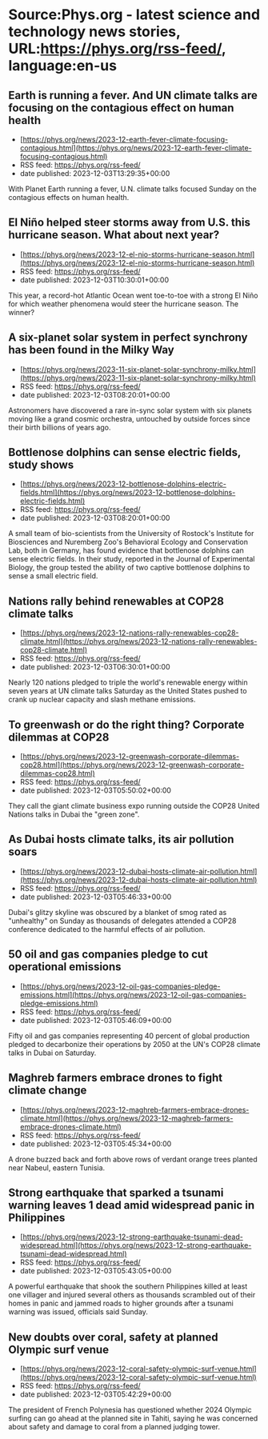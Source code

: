 # Source:Phys.org - latest science and technology news stories, URL:https://phys.org/rss-feed/, language:en-us

## Earth is running a fever. And UN climate talks are focusing on the contagious effect on human health
 - [https://phys.org/news/2023-12-earth-fever-climate-focusing-contagious.html](https://phys.org/news/2023-12-earth-fever-climate-focusing-contagious.html)
 - RSS feed: https://phys.org/rss-feed/
 - date published: 2023-12-03T13:29:35+00:00

With Planet Earth running a fever, U.N. climate talks focused Sunday on the contagious effects on human health.

## El Niño helped steer storms away from U.S. this hurricane season. What about next year?
 - [https://phys.org/news/2023-12-el-nio-storms-hurricane-season.html](https://phys.org/news/2023-12-el-nio-storms-hurricane-season.html)
 - RSS feed: https://phys.org/rss-feed/
 - date published: 2023-12-03T10:30:01+00:00

This year, a record-hot Atlantic Ocean went toe-to-toe with a strong El Niño for which weather phenomena would steer the hurricane season. The winner?

## A six-planet solar system in perfect synchrony has been found in the Milky Way
 - [https://phys.org/news/2023-11-six-planet-solar-synchrony-milky.html](https://phys.org/news/2023-11-six-planet-solar-synchrony-milky.html)
 - RSS feed: https://phys.org/rss-feed/
 - date published: 2023-12-03T08:20:01+00:00

Astronomers have discovered a rare in-sync solar system with six planets moving like a grand cosmic orchestra, untouched by outside forces since their birth billions of years ago.

## Bottlenose dolphins can sense electric fields, study shows
 - [https://phys.org/news/2023-12-bottlenose-dolphins-electric-fields.html](https://phys.org/news/2023-12-bottlenose-dolphins-electric-fields.html)
 - RSS feed: https://phys.org/rss-feed/
 - date published: 2023-12-03T08:20:01+00:00

A small team of bio-scientists from the University of Rostock's Institute for Biosciences and Nuremberg Zoo's Behavioral Ecology and Conservation Lab, both in Germany, has found evidence that bottlenose dolphins can sense electric fields. In their study, reported in the Journal of Experimental Biology, the group tested the ability of two captive bottlenose dolphins to sense a small electric field.

## Nations rally behind renewables at COP28 climate talks
 - [https://phys.org/news/2023-12-nations-rally-renewables-cop28-climate.html](https://phys.org/news/2023-12-nations-rally-renewables-cop28-climate.html)
 - RSS feed: https://phys.org/rss-feed/
 - date published: 2023-12-03T06:30:01+00:00

Nearly 120 nations pledged to triple the world's renewable energy within seven years at UN climate talks Saturday as the United States pushed to crank up nuclear capacity and slash methane emissions.

## To greenwash or do the right thing? Corporate dilemmas at COP28
 - [https://phys.org/news/2023-12-greenwash-corporate-dilemmas-cop28.html](https://phys.org/news/2023-12-greenwash-corporate-dilemmas-cop28.html)
 - RSS feed: https://phys.org/rss-feed/
 - date published: 2023-12-03T05:50:02+00:00

They call the giant climate business expo running outside the COP28 United Nations talks in Dubai the "green zone".

## As Dubai hosts climate talks, its air pollution soars
 - [https://phys.org/news/2023-12-dubai-hosts-climate-air-pollution.html](https://phys.org/news/2023-12-dubai-hosts-climate-air-pollution.html)
 - RSS feed: https://phys.org/rss-feed/
 - date published: 2023-12-03T05:46:33+00:00

Dubai's glitzy skyline was obscured by a blanket of smog rated as "unhealthy" on Sunday as thousands of delegates attended a COP28 conference dedicated to the harmful effects of air pollution.

## 50 oil and gas companies pledge to cut operational emissions
 - [https://phys.org/news/2023-12-oil-gas-companies-pledge-emissions.html](https://phys.org/news/2023-12-oil-gas-companies-pledge-emissions.html)
 - RSS feed: https://phys.org/rss-feed/
 - date published: 2023-12-03T05:46:09+00:00

Fifty oil and gas companies representing 40 percent of global production pledged to decarbonize their operations by 2050 at the UN's COP28 climate talks in Dubai on Saturday.

## Maghreb farmers embrace drones to fight climate change
 - [https://phys.org/news/2023-12-maghreb-farmers-embrace-drones-climate.html](https://phys.org/news/2023-12-maghreb-farmers-embrace-drones-climate.html)
 - RSS feed: https://phys.org/rss-feed/
 - date published: 2023-12-03T05:45:34+00:00

A drone buzzed back and forth above rows of verdant orange trees planted near Nabeul, eastern Tunisia.

## Strong earthquake that sparked a tsunami warning leaves 1 dead amid widespread panic in Philippines
 - [https://phys.org/news/2023-12-strong-earthquake-tsunami-dead-widespread.html](https://phys.org/news/2023-12-strong-earthquake-tsunami-dead-widespread.html)
 - RSS feed: https://phys.org/rss-feed/
 - date published: 2023-12-03T05:43:05+00:00

A powerful earthquake that shook the southern Philippines killed at least one villager and injured several others as thousands scrambled out of their homes in panic and jammed roads to higher grounds after a tsunami warning was issued, officials said Sunday.

## New doubts over coral, safety at planned Olympic surf venue
 - [https://phys.org/news/2023-12-coral-safety-olympic-surf-venue.html](https://phys.org/news/2023-12-coral-safety-olympic-surf-venue.html)
 - RSS feed: https://phys.org/rss-feed/
 - date published: 2023-12-03T05:42:29+00:00

The president of French Polynesia has questioned whether 2024 Olympic surfing can go ahead at the planned site in Tahiti, saying he was concerned about safety and damage to coral from a planned judging tower.

